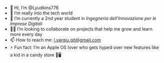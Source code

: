 - 👋 Hi, I’m @Lyudkins776  
- 👀 I’m really into the tech world
- 🌱 I’m currently a 2nd year student in *Ingegneria dell'Innovazione per le Imprese Digitali*  
- 👨‍💻 I’m looking to collaborate on projects that help me grow and learn more every day  
- 📫 How to reach me: l.vargiu.git@gmail.com 
- ⚡ Fun fact: I’m an Apple OS lover who gets hyped over new features like a kid in a candy store 🍬🖥️  
